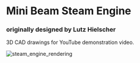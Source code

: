# Mini Beam Steam Engine 
### originally designed by Lutz Hielscher

3D CAD drawings for YouTube demonstration video.

![steam_engine_rendering](https://github.com/kenfilms/mini_beam_steam_engine/blob/master/steam_engine_overview.jpg?raw=true)
